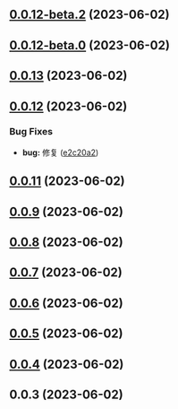 ## [0.0.12-beta.2](https://github.com/HikeBao/mock/compare/v0.0.12-beta.1...v0.0.12-beta.2) (2023-06-02)



## [0.0.12-beta.0](https://github.com/HikeBao/mock/compare/v0.0.13...v0.0.12-beta.0) (2023-06-02)



## [0.0.13](https://github.com/HikeBao/mock/compare/v0.0.12...v0.0.13) (2023-06-02)



## [0.0.12](https://github.com/HikeBao/mock/compare/v0.0.11...v0.0.12) (2023-06-02)


### Bug Fixes

* **bug:** 修复 ([e2c20a2](https://github.com/HikeBao/mock/commit/e2c20a24253c28a8d43ebfcfde54c0e1e3063346))



## [0.0.11](https://github.com/HikeBao/mock/compare/v0.0.9...v0.0.11) (2023-06-02)



## [0.0.9](https://github.com/HikeBao/mock/compare/v0.0.8...v0.0.9) (2023-06-02)



## [0.0.8](https://github.com/HikeBao/mock/compare/v0.0.7...v0.0.8) (2023-06-02)



## [0.0.7](https://github.com/HikeBao/mock/compare/v0.0.6...v0.0.7) (2023-06-02)



## [0.0.6](https://github.com/HikeBao/mock/compare/v0.0.5...v0.0.6) (2023-06-02)



## [0.0.5](https://github.com/HikeBao/mock/compare/v0.0.4...v0.0.5) (2023-06-02)



## [0.0.4](https://github.com/HikeBao/mock/compare/v0.0.3...v0.0.4) (2023-06-02)



## 0.0.3 (2023-06-02)




